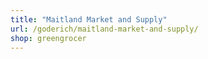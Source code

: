 ```yaml
---
title: "Maitland Market and Supply"
url: /goderich/maitland-market-and-supply/
shop: greengrocer
---
```

